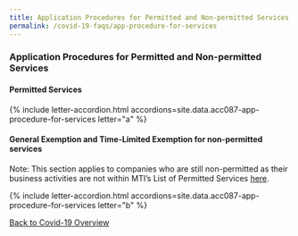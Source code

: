 ```yaml
---
title: Application Procedures for Permitted and Non-permitted Services
permalink: /covid-19-faqs/app-procedure-for-services
---
```


### Application Procedures for Permitted and Non-permitted Services

#### Permitted Services

{% include letter-accordion.html accordions=site.data.acc087-app-procedure-for-services letter="a" %}

#### General Exemption and Time-Limited Exemption for non-permitted services

Note: This section applies to companies who are still non-permitted as their business activities are not within MTI’s List of Permitted Services [here](/permittedlist/).

{% include letter-accordion.html accordions=site.data.acc087-app-procedure-for-services letter="b" %}

[Back to Covid-19 Overview](/covid/)
